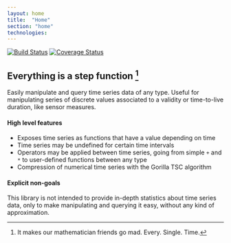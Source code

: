```yaml
---
layout: home
title:  "Home"
section: "home"
technologies: 
---
```


[![Build Status](https://travis-ci.com/Sqooba/scala-timeseries-lib.svg?branch=master)](https://travis-ci.com/Sqooba/scala-timeseries-lib) 
[![Coverage Status](https://coveralls.io/repos/github/Sqooba/scala-timeseries-lib/badge.svg?branch=master)](https://coveralls.io/github/Sqooba/scala-timeseries-lib?branch=master)

## Everything is a step function [^1]

Easily manipulate and query time series data of any type. Useful for manipulating
series of discrete values associated to a validity or time-to-live duration, like
sensor measures.

#### High level features

- Exposes time series as functions that have a value depending on time
- Time series may be undefined for certain time intervals
- Operators may be applied between time series, going from simple `+` and `*` 
  to user-defined functions between any type
- Compression of numerical time series with the Gorilla TSC algorithm

#### Explicit non-goals

This library is not intended to provide in-depth statistics about time series data,
only to make manipulating and querying it easy, without any kind of approximation.

[^1]: It makes our mathematician friends go mad. Every. Single. Time.

